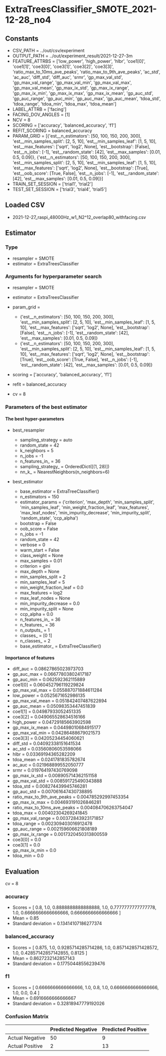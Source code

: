 # ExtraTreesClassifier_SMOTE_2021-12-28_no4
## Constants
- CSV_PATH = ../out/csv/experiment
- OUTPUT_PATH = ../out/experiment_result/2021-12-27-3m
- FEATURE_ATTRBS = ['low_power', 'high_power', 'hlbr', 'coe1[0]', 'coe1[1]', 'coe3[0]', 'coe3[1]', 'coe3[2]', 'coe3[3]', 'ratio_max_to_10ms_ave_peaks', 'ratio_max_to_9th_ave_peaks', 'ac_std', 'ac_auc', 'diff_std', 'diff_auc', 'srmr', 'gp_max_val_std', 'gp_max_val_range', 'gp_max_val_min', 'gp_max_val_max', 'gp_max_val_mean', 'gp_max_ix_std', 'gp_max_ix_range', 'gp_max_ix_min', 'gp_max_ix_max', 'gp_max_ix_mean', 'gp_auc_std', 'gp_auc_range', 'gp_auc_min', 'gp_auc_max', 'gp_auc_mean', 'tdoa_std', 'tdoa_range', 'tdoa_min', 'tdoa_max', 'tdoa_mean']
- LABEL_ATTRB = ['facing']
- FACING_DOV_ANGLES = [1]
- NCV = 8
- SCORING = ['accuracy', 'balanced_accuracy', 'f1']
- REFIT_SCORING = balanced_accuracy
- PARAM_GRID = [{'est__n_estimators': [50, 100, 150, 200, 300], 'est__min_samples_split': [2, 5, 10], 'est__min_samples_leaf': [1, 5, 10], 'est__max_features': ['sqrt', 'log2', None], 'est__bootstrap': [False], 'est__n_jobs': [-1], 'est__random_state': [42], 'est__max_samples': [0.01, 0.5, 0.09]}, {'est__n_estimators': [50, 100, 150, 200, 300], 'est__min_samples_split': [2, 5, 10], 'est__min_samples_leaf': [1, 5, 10], 'est__max_features': ['sqrt', 'log2', None], 'est__bootstrap': [True], 'est__oob_score': [True, False], 'est__n_jobs': [-1], 'est__random_state': [42], 'est__max_samples': [0.01, 0.5, 0.09]}]
- TRAIN_SET_SESSION = ['trial1', 'trial2']
- TEST_SET_SESSION = ['trial3', 'trial4', 'trial5']

## Loaded CSV
- 2021-12-27_raspi_48000Hz_w1_N2^12_overlap80_withfacing.csv

## Estimator
### Type
- resampler = SMOTE
- estimator = ExtraTreesClassifier

### Arguments for hyperparameter search
- resampler = SMOTE
- estimator = ExtraTreesClassifier
- param_grid = 
	- {'est__n_estimators': [50, 100, 150, 200, 300], 'est__min_samples_split': [2, 5, 10], 'est__min_samples_leaf': [1, 5, 10], 'est__max_features': ['sqrt', 'log2', None], 'est__bootstrap': [False], 'est__n_jobs': [-1], 'est__random_state': [42], 'est__max_samples': [0.01, 0.5, 0.09]}
	- {'est__n_estimators': [50, 100, 150, 200, 300], 'est__min_samples_split': [2, 5, 10], 'est__min_samples_leaf': [1, 5, 10], 'est__max_features': ['sqrt', 'log2', None], 'est__bootstrap': [True], 'est__oob_score': [True, False], 'est__n_jobs': [-1], 'est__random_state': [42], 'est__max_samples': [0.01, 0.5, 0.09]}

- scoring = ['accuracy', 'balanced_accuracy', 'f1']
- refit = balanced_accuracy
- cv = 8

### Parameters of the best estimator
#### The best hyper-parameters
- best_resampler
	- sampling_strategy = auto
	- random_state = 42
	- k_neighbors = 5
	- n_jobs = -1
	- n_features_in_ = 36
	- sampling_strategy_ = OrderedDict([(1, 28)])
	- nn_k_ = NearestNeighbors(n_neighbors=6)

- best_estimator
	- base_estimator = ExtraTreeClassifier()
	- n_estimators = 150
	- estimator_params = ('criterion', 'max_depth', 'min_samples_split', 'min_samples_leaf', 'min_weight_fraction_leaf', 'max_features', 'max_leaf_nodes', 'min_impurity_decrease', 'min_impurity_split', 'random_state', 'ccp_alpha')
	- bootstrap = False
	- oob_score = False
	- n_jobs = -1
	- random_state = 42
	- verbose = 0
	- warm_start = False
	- class_weight = None
	- max_samples = 0.01
	- criterion = gini
	- max_depth = None
	- min_samples_split = 2
	- min_samples_leaf = 5
	- min_weight_fraction_leaf = 0.0
	- max_features = log2
	- max_leaf_nodes = None
	- min_impurity_decrease = 0.0
	- min_impurity_split = None
	- ccp_alpha = 0.0
	- n_features_in_ = 36
	- n_features_ = 36
	- n_outputs_ = 1
	- classes_ = [0 1]
	- n_classes_ = 2
	- base_estimator_ = ExtraTreeClassifier()

#### Importance of features
- diff_auc = 0.08627865023973703
- gp_auc_max = 0.06677803802417187
- gp_auc_min = 0.062592362115889
- coe1[0] = 0.060452796119229824
- gp_max_val_max = 0.055887071884611284
- low_power = 0.0525671652986135
- gp_max_val_mean = 0.051842407487622894
- gp_auc_mean = 0.05098353447451839
- coe1[1] = 0.04987933052451335
- coe3[2] = 0.049065528634516166
- high_power = 0.04729185663902598
- gp_max_ix_mean = 0.04498010684915177
- gp_max_val_min = 0.04286488679021573
- coe3[3] = 0.04205234454060621
- diff_std = 0.04092338151641534
- ac_std = 0.03560806053598066
- hlbr = 0.03369194365282209
- tdoa_mean = 0.0241781835782674
- ac_auc = 0.021968899552050777
- srmr = 0.019764197430769098
- gp_max_ix_std = 0.008905714362151158
- gp_max_val_std = 0.008591725490343888
- tdoa_std = 0.008274439945746281
- gp_auc_std = 0.007061647430738895
- ratio_max_to_9th_ave_peaks = 0.004785292997453354
- gp_max_ix_max = 0.004693191026846281
- ratio_max_to_10ms_ave_peaks = 0.004084706263754047
- tdoa_max = 0.00402304269241845
- gp_max_val_range = 0.00372843923171857
- tdoa_range = 0.002309403016912478
- gp_auc_range = 0.002159606621808189
- gp_max_ix_range = 0.0017320450313800559
- coe3[0] = 0.0
- coe3[1] = 0.0
- gp_max_ix_min = 0.0
- tdoa_min = 0.0

## Evaluation
cv = 8
### accuracy
- Scores = [ 0.8, 1.0, 0.8888888888888888, 1.0, 0.7777777777777778, 1.0, 0.6666666666666666, 0.6666666666666666 ]
- Mean = 0.85
- Standard deviation = 0.13414107186277374

### balanced_accuracy
- Scores = [ 0.875, 1.0, 0.9285714285714286, 1.0, 0.8571428571428572, 1.0, 0.42857142857142855, 0.8125 ]
- Mean = 0.8627232142857143
- Standard deviation = 0.17750448556239476

### f1
- Scores = [ 0.6666666666666666, 1.0, 0.8, 1.0, 0.6666666666666666, 1.0, 0.0, 0.4 ]
- Mean = 0.6916666666666667
- Standard deviation = 0.32818947779192026

### Confusion Matrix
|  | Predicted Negative | Predicted Positive |
| --- | --- | --- |
| Actual Negative | 50 | 9 |
| Actual Positive | 2 | 13 |

      
